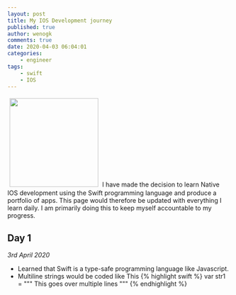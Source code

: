 ```yaml
---
layout: post
title: My IOS Development journey
published: true
author: wenogk
comments: true
date: 2020-04-03 06:04:01
categories:
    - engineer
tags:
    - swift
    - IOS
---
```

<img src="{{site.baseurl}}/assets/images/iphones.gif" style="padding:5px;align:center;width:200px;" />
I have made the decision to learn Native IOS development using the Swift programming language and produce a portfolio of apps. This page would therefore be updated with everything I learn daily. I am primarily doing this to keep myself accountable to my progress.   <!--more-->

## Day 1 
_3rd April 2020_
  * Learned that Swift is a type-safe programming language like Javascript.
  * Multiline strings would be coded like This
{% highlight swift %}
var str1 = """
This goes
over multiple
lines
"""
{% endhighlight %}
